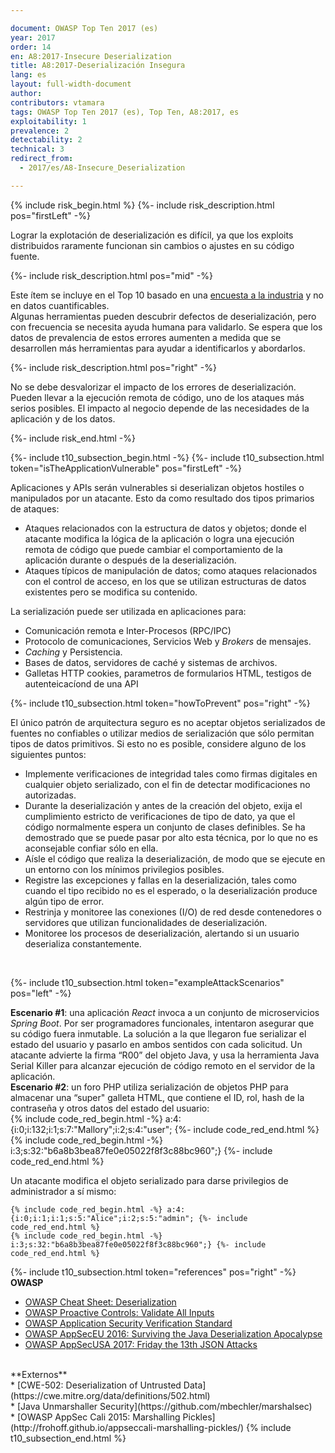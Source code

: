 ```yaml
---

document: OWASP Top Ten 2017 (es)
year: 2017
order: 14
en: A8:2017-Insecure Deserialization
title: A8:2017-Deserialización Insegura
lang: es
layout: full-width-document
author:
contributors: vtamara
tags: OWASP Top Ten 2017 (es), Top Ten, A8:2017, es
exploitability: 1
prevalence: 2
detectability: 2
technical: 3
redirect_from:
  - 2017/es/A8-Insecure_Deserialization

---
```


{% include risk_begin.html %}
{%- include risk_description.html pos="firstLeft" -%}

Lograr la explotación de deserialización es difícil, ya que los
exploits distribuidos raramente funcionan sin cambios o ajustes en
su código fuente.

{%- include risk_description.html pos="mid" -%}

Este ítem se incluye en el Top 10 basado en una
[encuesta a la industria](https://owasp.blogspot.com/2017/08/owasp-top-10-2017-project-update.html) 
y no en datos cuantificables.<br/>
Algunas herramientas pueden descubrir 
defectos de deserialización, pero con frecuencia se necesita ayuda humana 
para validarlo. Se espera que los datos de prevalencia de estos
errores aumenten a medida que se desarrollen más
herramientas para ayudar a identificarlos y abordarlos.

{%- include risk_description.html pos="right" -%}

No se debe desvalorizar el impacto de los errores de deserialización.
Pueden llevar a la ejecución remota de código, uno de los ataques más
serios posibles. El impacto al negocio depende de las
necesidades de la aplicación y de los datos.

{%- include risk_end.html -%}

{%- include t10_subsection_begin.html -%}
{%- include t10_subsection.html token="isTheApplicationVulnerable" pos="firstLeft" -%}

Aplicaciones y APIs serán vulnerables si deserializan objetos
hostiles o manipulados por un atacante.
Esto da como resultado dos tipos primarios de ataques:<br/>
* Ataques relacionados con la estructura de datos y objetos;
donde el atacante modifica la lógica de la aplicación o logra
una ejecución remota de código que puede cambiar el
comportamiento de la aplicación durante o después de la
deserialización.<br/>
* Ataques típicos de manipulación de datos; como ataques
relacionados con el control de acceso, en los que se utilizan
estructuras de datos existentes pero se modifica su
contenido.<br/>

La serialización puede ser utilizada en aplicaciones para:<br>
* Comunicación remota e Inter-Procesos (RPC/IPC)<br>
* Protocolo de comunicaciones, Servicios Web y _Brokers_ de
mensajes.<br>
* _Caching_ y Persistencia.<br>
* Bases de datos, servidores de caché y sistemas de archivos.<br>
* Galletas HTTP cookies, parametros de formularios HTML, testigos de 
  autenteicacíond de una API<br>

{%- include t10_subsection.html token="howToPrevent" pos="right" -%}

El único patrón de arquitectura seguro es no aceptar objetos
serializados de fuentes no confiables o utilizar medios de
serialización que sólo permitan tipos de datos primitivos.
Si esto no es posible, considere alguno de los siguientes puntos:<br>
* Implemente verificaciones de integridad tales como firmas
digitales en cualquier objeto serializado, con el fin de detectar
modificaciones no autorizadas.<br>
* Durante la deserialización y antes de la creación del objeto,
exija el cumplimiento estricto de verificaciones de tipo de dato,
ya que el código normalmente espera un conjunto de clases
definibles. Se ha demostrado que se puede pasar por alto esta
técnica, por lo que no es aconsejable confiar sólo en ella.<br>
* Aísle el código que realiza la deserialización, de modo que se
ejecute en un entorno con los mínimos privilegios posibles.<br>
* Registre las excepciones y fallas en la deserialización, tales
como cuando el tipo recibido no es el esperado, o la
deserialización produce algún tipo de error.<br>
* Restrinja y monitoree las conexiones (I/O) de red desde
contenedores o servidores que utilizan funcionalidades de
deserialización.<br>
* Monitoree los procesos de deserialización, alertando si un
usuario deserializa constantemente.
<br>

{%- include t10_subsection.html token="exampleAttackScenarios" pos="left" -%}

**Escenario #1**: una aplicación _React_ invoca a un conjunto de
microservicios _Spring Boot_. Por ser programadores funcionales,
intentaron asegurar que su código fuera inmutable. La solución a
la que llegaron fue serializar el estado del usuario y pasarlo en
ambos sentidos con cada solicitud. Un atacante advierte la firma
“R00” del objeto Java, y usa la herramienta Java Serial Killer
para alcanzar ejecución de código remoto en el servidor de la
aplicación.<br>
**Escenario #2**: un foro PHP utiliza serialización de objetos PHP
para almacenar una “super" galleta HTML, que contiene el ID, rol, hash
de la contraseña y otros datos del estado del usuario:<br>
    {% include code_red_begin.html -%} a:4:{i:0;i:132;i:1;s:7:"Mallory";i:2;s:4:"user"; {%- include code_red_end.html %}
    {% include code_red_begin.html -%} i:3;s:32:"b6a8b3bea87fe0e05022f8f3c88bc960";} {%- include code_red_end.html %}

Un atacante modifica el objeto serializado para darse privilegios
de administrador a sí mismo:<br>

    {% include code_red_begin.html -%} a:4:{i:0;i:1;i:1;s:5:"Alice";i:2;s:5:"admin"; {%- include code_red_end.html %}
    {% include code_red_begin.html -%} i:3;s:32:"b6a8b3bea87fe0e05022f8f3c88bc960";} {%- include code_red_end.html %}

{%- include t10_subsection.html token="references" pos="right" -%}
**OWASP**<br>
* [OWASP Cheat Sheet: Deserialization](https://cheatsheetseries.owasp.org/cheatsheets/Deserialization_Cheat_Sheet.html)<br>
* [OWASP Proactive Controls: Validate All Inputs](/www-project-proactive-controls/v3/en/c5-validate-inputs)<br>
* [OWASP Application Security Verification Standard](/www-project-application-security-verification-standard)<br>
* [OWASP AppSecEU 2016: Surviving the Java Deserialization Apocalypse](https://speakerdeck.com/pwntester/surviving-the-java-deserialization-apocalypse)<br>
* [OWASP AppSecUSA 2017: Friday the 13th JSON Attacks](https://speakerdeck.com/pwntester/friday-the-13th-json-attacks)<br>
<br>
**Externos**<br>
* [CWE-502: Deserialization of Untrusted Data](https://cwe.mitre.org/data/definitions/502.html)<br>
* [Java Unmarshaller Security](https://github.com/mbechler/marshalsec)<br>
* [OWASP AppSec Cali 2015: Marshalling Pickles](http://frohoff.github.io/appseccali-marshalling-pickles/)
{% include t10_subsection_end.html %}
